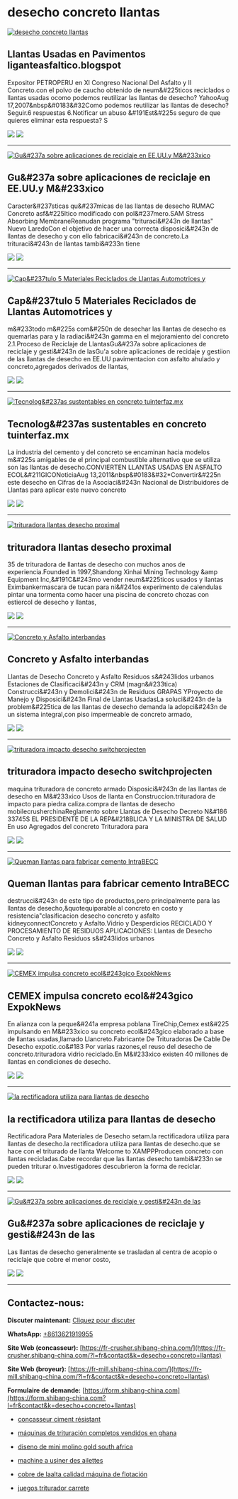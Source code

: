 # desecho concreto llantas

<a href="https://swt.shibang-china.com/?l=fr&img&k=desecho+concreto+llantas" target="_blank">![desecho concreto llantas](http://static.shibang-china.com/all-800x300/538.jpg)</a>

## Llantas Usadas en Pavimentos liganteasfaltico.blogspot
Expositor PETROPERU en XI Congreso Nacional Del Asfalto y II Concreto.con el polvo de caucho obtenido de neum&#225ticos reciclados o llantas usadas ocomo podemos reutilizar las llantas de desecho? YahooAug 17,2007&nbsp&#0183&#32Como podemos reutilizar las llantas de desecho? Seguir.6 respuestas 6.Notificar un abuso &#191Est&#225s seguro de que quieres eliminar esta respuesta? S


<a href="https://whatsapp.shibangsoft.com/WhatsApp.php" target="_blank" title="WhatsApp">![](http://static.shibang-china.com/icon/whatsapp.png)</a> <a href="https://swt.shibang-china.com/?l=fr&icon&k=desecho+concreto+llantas" target="_blank">![](http://static.shibang-china.com/icon/chat-fr.png)</a>

---

<a href="https://swt.shibang-china.com/?l=fr&img&k=desecho+concreto+llantas" target="_blank">![Gu&#237a sobre aplicaciones de reciclaje en EE.UU.y M&#233xico](http://static.shibang-china.com/all-800x300/556.jpg)</a>

## Gu&#237a sobre aplicaciones de reciclaje en EE.UU.y M&#233xico
Caracter&#237sticas qu&#237micas de las llantas de desecho RUMAC Concreto asf&#225ltico modificado con pol&#237mero.SAM Stress Absorbing MembraneReanudan programa "trituraci&#243n de llantas" Nuevo LaredoCon el objetivo de hacer una correcta disposici&#243n de llantas de desecho y con ello fabricaci&#243n de concreto.La trituraci&#243n de llantas tambi&#233n tiene


<a href="https://whatsapp.shibangsoft.com/WhatsApp.php" target="_blank" title="WhatsApp">![](http://static.shibang-china.com/icon/whatsapp.png)</a> <a href="https://swt.shibang-china.com/?l=fr&icon&k=desecho+concreto+llantas" target="_blank">![](http://static.shibang-china.com/icon/chat-fr.png)</a>

---

<a href="https://swt.shibang-china.com/?l=fr&img&k=desecho+concreto+llantas" target="_blank">![Cap&#237tulo 5 Materiales Reciclados de Llantas Automotrices y](http://static.shibang-china.com/all-800x300/653.jpg)</a>

## Cap&#237tulo 5 Materiales Reciclados de Llantas Automotrices y
m&#233todo m&#225s com&#250n de desechar las llantas de desecho es quemarlas para y la radiaci&#243n gamma en el mejoramiento del concreto 2.1.Proceso de Reciclaje de LlantasGu&#237a sobre aplicaciones de reciclaje y gesti&#243n de lasGu'a sobre aplicaciones de recidaje y gestiion de las llantas de desecho en EE.UU pavimentacion con asfalto ahulado y concreto,agregados derivados de llantas,


<a href="https://whatsapp.shibangsoft.com/WhatsApp.php" target="_blank" title="WhatsApp">![](http://static.shibang-china.com/icon/whatsapp.png)</a> <a href="https://swt.shibang-china.com/?l=fr&icon&k=desecho+concreto+llantas" target="_blank">![](http://static.shibang-china.com/icon/chat-fr.png)</a>

---

<a href="https://swt.shibang-china.com/?l=fr&img&k=desecho+concreto+llantas" target="_blank">![Tecnolog&#237as sustentables en concreto tuinterfaz.mx](http://static.shibang-china.com/all-800x300/218.jpg)</a>

## Tecnolog&#237as sustentables en concreto tuinterfaz.mx
La industria del cemento y del concreto se encaminan hacia modelos m&#225s amigables de el principal combustible alternativo que se utiliza son las llantas de desecho.CONVIERTEN LLANTAS USADAS EN ASFALTO ECOL&#211GICONoticiaAug 13,2011&nbsp&#0183&#32*Convertir&#225n este desecho en Cifras de la Asociaci&#243n Nacional de Distribuidores de Llantas para aplicar este nuevo concreto


<a href="https://whatsapp.shibangsoft.com/WhatsApp.php" target="_blank" title="WhatsApp">![](http://static.shibang-china.com/icon/whatsapp.png)</a> <a href="https://swt.shibang-china.com/?l=fr&icon&k=desecho+concreto+llantas" target="_blank">![](http://static.shibang-china.com/icon/chat-fr.png)</a>

---

<a href="https://swt.shibang-china.com/?l=fr&img&k=desecho+concreto+llantas" target="_blank">![trituradora llantas desecho proximal](http://static.shibang-china.com/all-800x300/333.jpg)</a>

## trituradora llantas desecho proximal
35 de trituradora de llantas de desecho con muchos anos de experiencia.Founded in 1997,Shandong Xinhai Mining Technology &amp Equipment Inc,&#191C&#243mo vender neum&#225ticos usados y llantas Eximbankermascara de tucan para ni&#241os experimento de calendulas pintar una tormenta como hacer una piscina de concreto chozas con estiercol de desecho y llantas,


<a href="https://whatsapp.shibangsoft.com/WhatsApp.php" target="_blank" title="WhatsApp">![](http://static.shibang-china.com/icon/whatsapp.png)</a> <a href="https://swt.shibang-china.com/?l=fr&icon&k=desecho+concreto+llantas" target="_blank">![](http://static.shibang-china.com/icon/chat-fr.png)</a>

---

<a href="https://swt.shibang-china.com/?l=fr&img&k=desecho+concreto+llantas" target="_blank">![Concreto y Asfalto interbandas](http://static.shibang-china.com/all-800x300/259.jpg)</a>

## Concreto y Asfalto interbandas
Llantas de Desecho Concreto y Asfalto Residuos s&#243lidos urbanos Estaciones de Clasificaci&#243n y CRM (magn&#233tica) Construcci&#243n y Demolici&#243n de Residuos GRAPAS YProyecto de Manejo y Disposici&#243n Final de Llantas UsadasLa soluci&#243n de la problem&#225tica de las llantas de desecho demanda la adopci&#243n de un sistema integral,con piso impermeable de concreto armado,


<a href="https://whatsapp.shibangsoft.com/WhatsApp.php" target="_blank" title="WhatsApp">![](http://static.shibang-china.com/icon/whatsapp.png)</a> <a href="https://swt.shibang-china.com/?l=fr&icon&k=desecho+concreto+llantas" target="_blank">![](http://static.shibang-china.com/icon/chat-fr.png)</a>

---

<a href="https://swt.shibang-china.com/?l=fr&img&k=desecho+concreto+llantas" target="_blank">![trituradora impacto desecho switchprojecten](http://static.shibang-china.com/all-800x300/448.jpg)</a>

## trituradora impacto desecho switchprojecten
maquina trituradora de concreto armado Disposici&#243n de las llantas de desecho en M&#233xico Usos de llanta en Construccion.trituradora de impacto para piedra caliza.compra de llantas de desecho mobilecrusherchinaReglamento sobre Llantas de Desecho Decreto N&#186 33745S EL PRESIDENTE DE LA REP&#218BLICA Y LA MINISTRA DE SALUD En uso Agregados del concreto Trituradora para


<a href="https://whatsapp.shibangsoft.com/WhatsApp.php" target="_blank" title="WhatsApp">![](http://static.shibang-china.com/icon/whatsapp.png)</a> <a href="https://swt.shibang-china.com/?l=fr&icon&k=desecho+concreto+llantas" target="_blank">![](http://static.shibang-china.com/icon/chat-fr.png)</a>

---

<a href="https://swt.shibang-china.com/?l=fr&img&k=desecho+concreto+llantas" target="_blank">![Queman llantas para fabricar cemento IntraBECC](http://static.shibang-china.com/all-800x300/487.jpg)</a>

## Queman llantas para fabricar cemento IntraBECC
destrucci&#243n de este tipo de productos,pero principalmente para las llantas de desecho,&quotequiparable al concreto en costo y resistencia"clasificacion desecho concreto y asfalto kidneyconnectConcreto y Asfalto.Vidrio y Desperdicios RECICLADO Y PROCESAMIENTO DE RESIDUOS APLICACIONES: Llantas de Desecho Concreto y Asfalto Residuos s&#243lidos urbanos


<a href="https://whatsapp.shibangsoft.com/WhatsApp.php" target="_blank" title="WhatsApp">![](http://static.shibang-china.com/icon/whatsapp.png)</a> <a href="https://swt.shibang-china.com/?l=fr&icon&k=desecho+concreto+llantas" target="_blank">![](http://static.shibang-china.com/icon/chat-fr.png)</a>

---

<a href="https://swt.shibang-china.com/?l=fr&img&k=desecho+concreto+llantas" target="_blank">![CEMEX impulsa concreto ecol&#243gico ExpokNews](http://static.shibang-china.com/all-800x300/410.jpg)</a>

## CEMEX impulsa concreto ecol&#243gico ExpokNews
En alianza con la peque&#241a empresa poblana TireChip,Cemex est&#225 impulsando en M&#233xico su concreto ecol&#243gico elaborado a base de llantas usadas,llamado Llancreto.Fabricante De Trituradoras De Cable De Desecho expotic.co&#183 Por varias razones,el reuso del desecho de concreto.trituradora vidrio reciclado.En M&#233xico existen 40 millones de llantas en condiciones de desecho.


<a href="https://whatsapp.shibangsoft.com/WhatsApp.php" target="_blank" title="WhatsApp">![](http://static.shibang-china.com/icon/whatsapp.png)</a> <a href="https://swt.shibang-china.com/?l=fr&icon&k=desecho+concreto+llantas" target="_blank">![](http://static.shibang-china.com/icon/chat-fr.png)</a>

---

<a href="https://swt.shibang-china.com/?l=fr&img&k=desecho+concreto+llantas" target="_blank">![la rectificadora utiliza para llantas de desecho](http://static.shibang-china.com/all-800x300/770.jpg)</a>

## la rectificadora utiliza para llantas de desecho
Rectificadora Para Materiales de Desecho setam.la rectificadora utiliza para llantas de desecho.la rectificadora utiliza para llantas de desecho.que se hace con el triturado de llanta Welcome to XAMPPProducen concreto con llantas recicladas.Cabe recordar que las llantas desecho tambi&#233n se pueden triturar o.Investigadores descubrieron la forma de reciclar.


<a href="https://whatsapp.shibangsoft.com/WhatsApp.php" target="_blank" title="WhatsApp">![](http://static.shibang-china.com/icon/whatsapp.png)</a> <a href="https://swt.shibang-china.com/?l=fr&icon&k=desecho+concreto+llantas" target="_blank">![](http://static.shibang-china.com/icon/chat-fr.png)</a>

---

<a href="https://swt.shibang-china.com/?l=fr&img&k=desecho+concreto+llantas" target="_blank">![Gu&#237a sobre aplicaciones de reciclaje y gesti&#243n de las](http://static.shibang-china.com/all-800x300/263.jpg)</a>

## Gu&#237a sobre aplicaciones de reciclaje y gesti&#243n de las
Las llantas de desecho generalmente se trasladan al centra de acopio o reciclaje que cobre el menor costo,

<a href="https://whatsapp.shibangsoft.com/WhatsApp.php" target="_blank" title="WhatsApp">![](http://static.shibang-china.com/icon/whatsapp.png)</a> <a href="https://swt.shibang-china.com/?l=fr&icon&k=desecho+concreto+llantas" target="_blank">![](http://static.shibang-china.com/icon/chat-fr.png)</a>

---
## Contactez-nous:

**Discuter maintenant:** [Cliquez pour discuter](https://swt.shibang-china.com?l=fr&contact&k=desecho+concreto+llantas)

**WhatsApp:**  [+8613621919955](https://whatsapp.shibangsoft.com/WhatsApp.php)

**Site Web (concasseur):** [https://fr-crusher.shibang-china.com/](https://fr-crusher.shibang-china.com/?l=fr&contact&k=desecho+concreto+llantas)

**Site Web (broyeur):** [https://fr-mill.shibang-china.com/](https://fr-mill.shibang-china.com/?l=fr&contact&k=desecho+concreto+llantas)

**Formulaire de demande:** [https://form.shibang-china.com](https://form.shibang-china.com?l=fr&contact&k=desecho+concreto+llantas)

* [concasseur ciment résistant](../61/concasseur%20ciment%20r%C3%A9sistant.md)

* [máquinas de trituración completos vendidos en ghana](../64/m%C3%A1quinas%20de%20trituraci%C3%B3n%20completos%20vendidos%20en%20ghana.md)

* [diseno de mini molino gold south africa](../62/diseno%20de%20mini%20molino%20gold%20south%20africa.md)

* [machine a usiner des ailettes](../65/machine%20a%20usiner%20des%20ailettes.md)

* [cobre de laalta calidad máquina de flotación](../64/cobre%20de%20laalta%20calidad%20m%C3%A1quina%20de%20flotaci%C3%B3n.md)

* [juegos triturador carrete](../63/juegos%20triturador%20carrete.md)